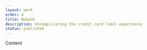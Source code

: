 ```yaml
---
layout: work
order: 4
title: Nubank
description: Uncomplicating the credit card limit experience
status: published
---
```


Content
